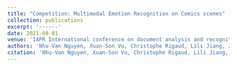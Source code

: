 ```yaml
---
title: "Competition: Multimodal Emotion Recognition on Comics scenes"
collection: publications
excerpt: '------'
date: 2021-09-01
venue: 'IAPR International conference on document analysis and recognition'
authors: 'Nhu-Van Nguyen, Xuan-Son Vu, Christophe Rigaud, Lili Jiang, Jean-Christophe Burie'
citation: 'Nhu-Van Nguyen, Xuan-Son Vu, Christophe Rigaud, Lili Jiang, Jean-Christophe Burie. Competition: Multimodal Emotion Recognition on Comics scenes. (2021) <i> IAPR International conference on document analysis and recognition</i>'
---
```

